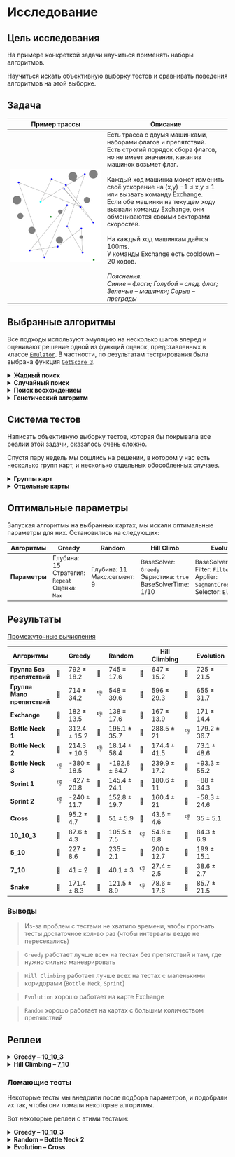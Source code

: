 # Исследование

## Цель исследования
На примере конкреткой задачи научиться применять наборы алгоритмов.

Научиться искать объективную выборку тестов и сравнивать поведения алгоритмов на этой выборке.

## Задача

Пример трассы | Описание
--------------|-------
![Картинка](https://github.com/creewick/ai-research-1/blob/master/Images/example.png) | Есть трасса с двумя машинками, наборами флагов и препятствий. <br> Есть строгий порядок сбора флагов, но не имеет значения, какая из машинок возьмет флаг.  <br><br> Каждый ход машинка может изменить своё ускорение на (x,y) -1 ≤ x,y ≤ 1 или вызвать команду Exchange. <br> Если обе машинки на текущем ходу вызвали команду Exchange, они обмениваются своими векторами скоростей. <br><br> На каждый ход машинкам даётся 100ms. <br> У команды Exchange есть cooldown – 20 ходов. <br><br>_Пояснения: <br> Синие – флаги; Голубой – след. флаг; Зеленые – машинки; Серые – преграды_

## Выбранные алгоритмы
Все подходы используют эмуляцию на несколько шагов вперед и оценивают решение одной из функций оценок, представленных в классе [`Emulator`](https://github.com/creewick/ai-research-1/blob/master/Solvers/Emulator.cs). В частности, по результатам тестрирования была выбрана функция [`GetScore_3`](https://github.com/creewick/ai-research-1/blob/master/Solvers/Emulator.cs#L105).

<details>
  <summary><b>Жадный поиск</b></summary>
  
  [`GreedySolver`](https://github.com/creewick/ai-research-1/blob/master/Solvers/GreedySolver.cs)

  Классический жадный поиск, перебирающий все возможные ходы, и повторяющий один и тот же ход N раз.
</details>
<details>
  <summary><b>Случайный поиск</b></summary>
  
  [`RandomSolver`](https://github.com/creewick/ai-research-1/blob/master/Solvers/RandomSolver.cs)

  Алгоритм в течении всего допустимого времени на ход генерирует пары `(command, repeat)`, из которых составляются решения. При помощи функции оценки выбирается лучшее.
  
  Имеет возможность запускаться с эвристикой _сохранения последнего лучшего решения_, изменяет его для поиска новых решений.
</details>
<details>
  <summary><b>Поиск восхождением</b></summary>
  
  [`HillClimbingSolver`](https://github.com/creewick/ai-research-1/blob/master/Solvers/HillClimbing/HillClimbingSolver.cs)

  Поиск восхождением с использованием запоминанием последнего лучшего решения. Для получения первого решения использует `GreedySolver` или `RandomSolver`. Применяет несколько типов мутаций по принципу квот. Для распределения квот все мутаторы использовались одновременно и считалось, в какой доле случаев тот или иной мутатор выигрывал.

  #### Мутации:
  - Мутация случайного сегмента. Случайно выбирает количество сегментов, на которые нужно разбить решение и количество мутируемых сегментов. Случайно выбирает несколько мутируемых сегментов и случайно меняет в них команды одним из следующих способов:
    1) [Заполнение с повторением](https://github.com/creewick/ai-research-1/blob/master/Solvers/HillClimbing/Mutators/RandomRepeatSegmentMutator.cs)
    2) [Заполнение шумом](https://github.com/creewick/ai-research-1/blob/master/Solvers/HillClimbing/Mutators/RandomNoiseSegmentMutator.cs)
    3) [Заполнение бездействием](https://github.com/creewick/ai-research-1/blob/master/Solvers/HillClimbing/Mutators/RandomAndDoNothingSegmentMutator.cs)
  Статистика показала, что каждая из приведенных выше мутаций дает улучшение в 1/3 случаев.
  - Мутация переворачивания случайного сегмента. Принимает количество сегментов, на которые нужно разбить решение и количество мутируемых сегментов. Выбранные случайно сегменты переворачиваются.
  - Мутация замены двух соседних сегментов. Два случайно выбранных соседних сегмента меняются местами.
  Реализована техника использования последнего лучшего решения. Включается, если передать соответствующий флаг.
</details>
<details>
  <summary><b>Генетический алгоритм</b></summary>
  
  [`EvolutionSolver`](https://github.com/creewick/ai-research-1/blob/master/Solvers/Evolution/EvolutionSolver.cs)
  
  Для получения первого решения (популяции) использует предыдущие алгоритмы или их комбинацию в различных пропорциях — [`CombinedSolver`](https://github.com/creewick/ai-research-1/blob/master/Solvers/Evolution/BaseSolvers/CombinedSolver.cs).
  Для получения следующих решений, популяция проходит через несколько шагов:

  1. **Выбираются предки, которые будут изменяться**
     За выбор предков ответственен [`IGeneticFilter`](https://github.com/creewick/ai-research-1/blob/master/Solvers/Evolution/Filters/IGeneticFilter.cs). На текущий момент есть две реализации:
     * [`HalfFilter`](https://github.com/creewick/ai-research-1/blob/master/Solvers/Evolution/Filters/FilterHalf.cs) сортирует решения по очкам и выбирает половину лучших решений
     * В [`NormalizeFilter`](https://github.com/creewick/ai-research-1/blob/master/Solvers/Evolution/Filters/NormalizeFilter.cs) шанс выбора определенного решения равен нормализованному значению очков

  2. **Выбранные предки преобразовываются в потомков**
     За это отвечает [`IGeneticApplier`](https://github.com/creewick/ai-research-1/blob/master/Solvers/Evolution/Appliers/IGeneticApplier.cs). Есть две реализации:
     * [`MutationApplier`](https://github.com/creewick/ai-research-1/blob/master/Solvers/Evolution/Appliers/MutationApplier.cs) позволяет использовать любую мутацию, совместимую с `HillClimbingSolver`
     * [`SegmentCrossingOver`](https://github.com/creewick/ai-research-1/blob/master/Solvers/Evolution/Appliers/SegmentCrossingOver.cs) рассматривает пары предков, разделяет их решения по случайному числу K (на первые K шагов и остальные), берет первую часть от первого предка, вторую - от второго

  3. **Из предков и потомков выбирается новая популяция**
     За это отвечает [`IGeneticSelector`](https://github.com/creewick/ai-research-1/blob/master/Solvers/Evolution/Selectors/IGeneticSelector.cs). Есть две реализации:
     * [`Elitism`](https://github.com/creewick/ai-research-1/blob/master/Solvers/Evolution/Selectors/Elitism.cs) оставляет одного лучшего предка и выбирает лучших потомков
     * [`ElitismRandom`](https://github.com/creewick/ai-research-1/blob/master/Solvers/Evolution/Selectors/ElitismRandom.cs) помимо этого добавляет еще одно случайное решение
</details>

## Система тестов

Написать объективную выборку тестов, которая бы покрывала все реалии этой задачи, оказалось очень сложно.

Спустя пару недель мы сошлись на решении, в котором у нас есть несколько групп карт, и несколько отдельных обособленных случаев.

<details>
  <summary><b>Группы карт</b></summary>

Группа Без препятствий | Группа Мало препятствий
-----------------------|------------------------
![Картинка](https://github.com/creewick/ai-research-1/blob/master/Images/NoBlocks.png)|![Картинка](https://github.com/creewick/ai-research-1/blob/master/Images/Blocks.png)
</details>
<details>
  <summary><b>Отдельные карты</b></summary>

Bottle Neck 1 | Bottle Neck 2 | Bottle Neck 3 | Exchange
:------------:|:-------------:|:-------------:|:--------:
![Картинка](https://github.com/creewick/ai-research-1/blob/master/Images/BottleNeck.png) | ![Картинка](https://github.com/creewick/ai-research-1/blob/master/Images/BottleNeck2.png) | ![Картинка](https://github.com/creewick/ai-research-1/blob/master/Images/BottleNeck3.png) | ![Картинка](https://github.com/creewick/ai-research-1/blob/master/Images/Exchange.png)
**Cross** | **10_10_3** | **5_10** | **7_10**
![Картинка](https://github.com/creewick/ai-research-1/blob/master/Images/Cross.png) | ![Картинка](https://github.com/creewick/ai-research-1/blob/master/Images/10_10_3.png) | ![Картинка](https://github.com/creewick/ai-research-1/blob/master/Images/5_10.png) | ![Картинка](https://github.com/creewick/ai-research-1/blob/master/Images/7_10.png)
**Sprint 1** | **Sprint 22** | **Snake**
![Картинка](https://github.com/creewick/ai-research-1/blob/master/Images/Sprint.png) | ![Картинка](https://github.com/creewick/ai-research-1/blob/master/Images/Sprint2.png) | ![Картинка](https://github.com/creewick/ai-research-1/blob/master/Images/Snake.png)
</details>

## Оптимальные параметры

Запуская алгоритмы на выбранных картах, мы искали оптимальные параметры для них. Остановились на следующих:

Алгоритмы             | Greedy      | Random      | Hill Climb   | Evolution
----------------------|-------------|-------------|--------------|---------------
**Параметры**         | Глубина: 15<br>Стратегия: `Repeat`<br>Оценка: `Max` | Глубина: 11<br>Макс.сегмент: 9 | BaseSolver: `Greedy`<br>Эвристика: `true`<br>BaseSolverTime: 1/10 | BaseSolver: `Greedy`<br>Filter: `FilterHalf`<br>Applier: `SegmentCrossingOver`<br>Selector: `Elitism`

## Результаты

[Промежуточные вычисления](https://docs.google.com/spreadsheets/d/1jnzvyOMs1Fs-sn62Y32mR_D2tlMVwEJQ1C1jdlvhAr8/edit?usp=sharing)

Алгоритмы                    |  | Greedy       |  | Random        |  | Hill Climbing  |  | Evolution
-----------------------------|--|--------------|--|---------------|--|----------------|--|---------------
**Группа Без препятствий**   |🥇| 792 ± 18.2  |🥈| 745 ± 17.6    |🥉| 647 ± 15.2    |🥈| 725 ± 21.5  
**Группа Мало препятствий**  |🥇| 714 ± 34.2  |👎| 548 ± 39.6    |🥉| 596 ± 29.3    |🥈| 655 ± 31.7
**Exchange**                 |🥇| 182 ± 13.5  |👎| 138 ± 17.6    |🥉| 167 ± 13.9    |🥈| 171 ± 14.4
**Bottle Neck 1**            |🥇| 312.4 ± 15.2|🥉| 195.1 ± 35.7  |🥈|288.5 ± 21     |👎| 179.2 ± 36.7
**Bottle Neck 2**            |🥇| 214.3 ± 10.5|👎| 18.14 ± 58.4  |🥈| 174.4 ± 41.5  |🥉| 73.1 ± 48.6
**Bottle Neck 3**            |👎| -380 ± 18.5 |🥉| -192.8 ± 64.7 |🥇| 239.9 ± 17.2  |🥈| -93.3 ± 55.2
**Sprint 1**                 |👎|-427 ± 20.8  |🥈| 145.4 ± 24.1  |🥇| 180.6 ± 11    |🥉| -88 ± 34.3
**Sprint 2**                 |👎|-240 ± 11.7  |🥈| 152.8 ± 19.7  |🥇| 160.4 ± 21    |🥉| -58.3 ± 24.6
**Cross**                    |🥇| 95.2 ± 4.7  |🥈|51 ± 5.9       |🥉| 43.6 ± 4.6    |👎| 35 ± 5.1
**10_10_3**                  |🥈| 87.6 ± 4.3  |🥇|105.5 ± 7.5    |👎| 54.8 ± 6.8    |🥉| 84.3 ± 6.9
**5_10**                     |🥈| 227 ± 8.6   |🥇| 235 ± 2.1     |🥉| 200 ± 12.7    |🥉| 199 ± 15.1
**7_10**                     |🥇| 41 ± 2      |🥇| 40.1 ± 3      |👎| 27.4 ± 2.5    |🥇| 38.6 ± 2.7
**Snake**                    |🥇| 171.4 ± 8.3 |🥈| 121.5 ± 8.9   |👎| 78.6 ± 17.6   |🥉| 85.7 ± 21.5

### Выводы
> Из-за проблем с тестами не хватило времени, чтобы прогнать тесты достаточное кол-во раз (чтобы интервалы везде не пересекались)

> `Greedy` работает лучше всех на тестах без препятствий и там, где нужно сильно маневрировать

> `Hill Climbing` работает лучше всех на тестах с маленькими коридорами (`Bottle Neck`, `Sprint`)

> `Evolution` хорошо работает на карте Exchange

> `Random` хорошо работает на картах с большим количеством препятствий

## Реплеи

<details>
  <summary><b>Greedy – 10_10_3</b></summary>

![Картинка](https://github.com/creewick/ai-research-1/blob/master/Images/Greedy_10_10_3.gif)
</details><details>
  <summary><b>Hill Climbing – 7_10</b></summary>

![Картинка](https://github.com/creewick/ai-research-1/blob/master/Images/Hill_7_10.gif)
</details>

### Ломающие тесты

Некоторые тесты мы внедрили после подбора параметров, и подобрали их так, чтобы они ломали некоторые алгоритмы.

Вот некоторые реплеи с этими тестами:

<details>
  <summary><b>Greedy – 10_10_3</b></summary>

![Картинка](https://github.com/creewick/ai-research-1/blob/master/Images/Greedy_Sprint.gif)
</details><details>
  <summary><b>Random – Bottle Neck 2</b></summary>

![Картинка](https://github.com/creewick/ai-research-1/blob/master/Images/Random_BottleNeck2.gif)
</details><details>
  <summary><b>Evolution – Cross</b></summary>

![Картинка](https://github.com/creewick/ai-research-1/blob/master/Images/Evolution_Cross.gif)
</details>

